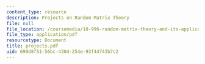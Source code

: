 ```yaml
---
content_type: resource
description: Projects on Random Matrix Theory
file: null
file_location: /coursemedia/18-996-random-matrix-theory-and-its-applications-spring-2004/699d8f5156bc430d254e93f44743b7c2_projects.pdf
file_type: application/pdf
resourcetype: Document
title: projects.pdf
uid: 699d8f51-56bc-430d-254e-93f44743b7c2
---
```

